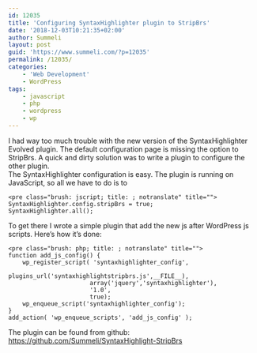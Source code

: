 ```yaml
---
id: 12035
title: 'Configuring SyntaxHighlighter plugin to StripBrs'
date: '2018-12-03T10:21:35+02:00'
author: Summeli
layout: post
guid: 'https://www.summeli.com/?p=12035'
permalink: /12035/
categories:
    - 'Web Development'
    - WordPress
tags:
    - javascript
    - php
    - wordpress
    - wp
---
```


I had way too much trouble with the new version of the SyntaxHighlighter Evolved plugin. The default configuration page is missing the option to StripBrs. A quick and dirty solution was to write a plugin to configure the other plugin.  
The SyntaxHighlighter configuration is easy. The plugin is running on JavaScript, so all we have to do is to

```
<pre class="brush: jscript; title: ; notranslate" title="">
SyntaxHighlighter.config.stripBrs = true;
SyntaxHighlighter.all();
```

To get there I wrote a simple plugin that add the new js after WordPress js scripts. Here’s how it’s done:

```
<pre class="brush: php; title: ; notranslate" title="">
function add_js_config() {
    wp_register_script( 'syntaxhighlighter_config',
                       plugins_url('syntaxhighlightstripbrs.js',__FILE__),
                       array('jquery','syntaxhighlighter'),
                       '1.0',
                       true);
    wp_enqueue_script('syntaxhighlighter_config');
}
add_action( 'wp_enqueue_scripts', 'add_js_config' );
```

The plugin can be found from github: <https://github.com/Summeli/SyntaxHighlight-StripBrs>